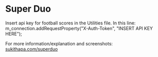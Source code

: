 Super Duo
=============

Insert api key for football scores in the Utilities file. 
In this line: m_connection.addRequestProperty("X-Auth-Token", "INSERT API KEY HERE");

For more information/explanation and screenshots: [sukithapa.com/superduo](http://www.sukithapa.com/superduo)


